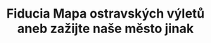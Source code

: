 ---
id: ed6ea007-81a4-484d-8f7d-7107f091ff4f
title: "Fiducia Mapa ostravských výletů aneb zažijte naše město jinak"
price: 5000
year: 2016
description: "Tento nadační příspěvek napomůže k realizaci originální mapy ostravských výletů pro pěší, kdy každá trasa bude dostupná hromadnou dopravou. Mapa má za cíl objevit Ostravanům i návštěvníkům Ostravy především méně známá, ale atraktivní místa Ostravy. V současné době město žádnou takovou výletní mapu pro pěší, která by nabízela hromadnou dopravou dostupné trasy, jež vedou i mimo značky za atraktivními, byť mnohdy méně známými pamětihodnostmi, nemá."
kouskovani: false
locationName: undefined
position:
  lng: 18.2910938387789
  lat: 49.83536476276143
---